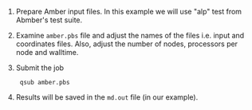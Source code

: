 1. Prepare Amber input files. In this example we will use "alp" test
from Abmber's test suite. 

2. Examine `amber.pbs` file and adjust the names of the files i.e. input
and coordinates files. Also, adjust the number of nodes, processors per 
node and walltime.

3. Submit the job

        qsub amber.pbs 

4. Results will be saved in the `md.out` file (in our example). 
